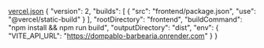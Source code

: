 [vercel.json](https://github.com/user-attachments/files/22992172/vercel.json)
{
  "version": 2,
  "builds": [
    { "src": "frontend/package.json", "use": "@vercel/static-build" }
  ],
  "rootDirectory": "frontend",
  "buildCommand": "npm install && npm run build",
  "outputDirectory": "dist",
  "env": {
    "VITE_API_URL": "https://dompablo-barbearia.onrender.com"
  }
}
